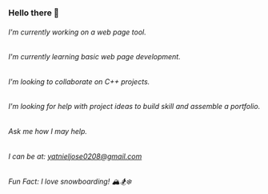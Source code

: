 ### Hello there :wave:

###### I'm currently working on a web page tool.
###### I'm currently learning basic web page development.
###### I'm looking to collaborate on C++ projects.
###### I'm looking for help with project ideas to build skill and assemble a portfolio.
###### Ask me how I may help.
###### I can be at: yatnieljose0208@gmail.com
###### Fun Fact: I love snowboarding! 🏔️🏂❄️
